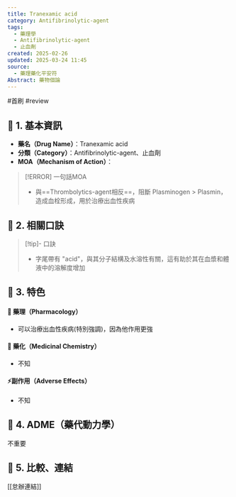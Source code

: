 ```yaml
---
title: Tranexamic acid
category: Antifibrinolytic-agent
tags:
  - 藥理學
  - Antifibrinolytic-agent
  - 止血劑
created: 2025-02-26
updated: 2025-03-24 11:45
source:
  - 藥理藥化平安符
Abstract: 藥物個論
---
```

#首刷 #review 
## 🔹 1. 基本資訊
- **藥名（Drug Name）**：Tranexamic acid
- **分類（Category）**：Antifibrinolytic-agent、止血劑
- **MOA（Mechanism of Action）**：
> [!ERROR] 一句話MOA
> - 與==Thrombolytics-agent相反==，阻斷 Plasminogen > Plasmin，造成血栓形成，用於治療出血性疾病

## 🔹 2. 相關口訣
> [!tip]- 口訣
> - 字尾帶有 "acid"，與其分子結構及水溶性有關，這有助於其在血漿和體液中的溶解度增加

## 🔹 3. 特色
#### 🧪 藥理（Pharmacology）

- 可以治療出血性疾病(特別強調)，因為他作用更強

#### 🧬 藥化（Medicinal Chemistry）

- 不知

#### ⚡副作用（Adverse Effects）
- 不知


## 🔹 4. ADME（藥代動力學）
 不重要
## 🔹 5. 比較、連結

[[怠辦連結]]